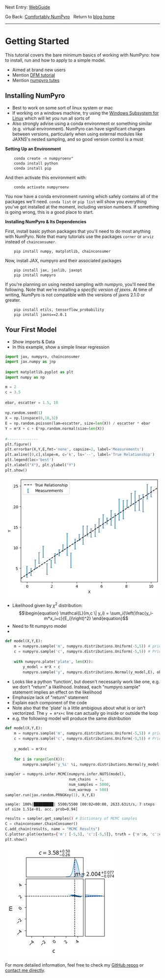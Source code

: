 Next Entry: [WebGuide](.\..\02_mcmcsamplers\page.html)  
  
  
Go Back: [Comfortably NumPyro](.\..\blog_numpyrohome.html)	&nbsp;	Return to [blog home](.\..\..\bloghome.html)  
  
---------------------------------------------------------------------------  
  
  
# Getting Started  
  
This tutorial covers the bare minimum basics of working with NumPyro: how to install, run and how to apply to a simple model.  
- Aimed at brand new users  
- Mention [DFM tutorial](https://dfm.io/posts/intro-to-numpyro/)  
- Mention [numpyro tutes](https://num.pyro.ai/en/stable/)  
  
  
## Installing NumPyro  
  
- Best to work on some sort of linux system or mac  
- If working on a windows machine, try using the [Windows Subsystem for Linux](https://learn.microsoft.com/en-us/windows/wsl/install) which will let you run all sorts of  
- Also strongly advise using a conda environment or something similar (e.g. virtual environment). NumPyro can have significant changes between versions, particularly when using external modules like JAXNS's nested sampling, and so good version control is a must  
  
  
**Setting Up an Environment**  
  
```  
    conda create -n numpyroenv"  
    conda install python  
    conda install pip  
```  
  
And then activate this environment with:  
  
```  
    conda activate numpyroenv  
```  
  
You now have a conda environment running which safely contains all of the packages we'll need. `conda list` or `pip list` will show you everything you've got installed at the moment, including version numbers. If something is going wrong, this is a good place to start.  
  
**Installing NumPyro & Its Dependencies**  
  
First, install basic python packages that you'll need to do most anything with NumPyro. Note that many tutorials use the packages `corner` or `arviz` instead of `chainconsumer`.   
  
```  
    pip install numpy, matplotlib, chainconsumer  
```  
  
Now, install JAX, numpyro and their associated packages  
  
```  
    pip install jax, jaxlib, jaxopt  
    pip install numpyro  
```  
  
If you're planning on using nested sampling with numpyro, you'll need the following. Note that we're installing a *specific version of jaxns*. At time of writing, NumPyro is not compatible with the versions of jaxns 2.1.0 or greater.  
  
```  
    pip install etils, tensorflow_probability  
    pip install jaxns==2.0.1  
```  
  
## Your First Model  
  
- Show imports & Data  
- In this example, show a simple linear regression  
  
  
```python  
import jax, numpyro, chainconsumer  
import jax.numpy as jnp  
  
import matplotlib.pyplot as plt  
import numpy as np  
```  
  
  
```python  
m = 2  
c = 3.5  
  
ebar, escatter = 1.5, 10  
  
np.random.seed(1)  
X = np.linspace(0,10,32)  
E = np.random.poisson(lam=escatter, size=len(X)) / escatter * ebar  
Y = m*X + c + E*np.random.normal(size=len(X))  
  
#--------------  
plt.figure()  
plt.errorbar(X,Y,E,fmt='none', capsize=2, label='Measurements')  
plt.axline([0,c],slope=m, c='k', ls='--', label='True Relationship')  
plt.legend(loc='best')  
plt.xlabel("X"), plt.ylabel("Y")  
plt.show()  
```  
  
  
      
![png](output_4_0.png)  
      
  
  
- Likelihood given by $\chi^2$ distribution:  
$$\begin{equation}  
    \mathcal{L}(m,c \| y_i) = \sum_i{\left(\frac{y_i-m*x_i+c}{E_i}\right)^2}  
\end{equation}$$  
- Need to fit numpyro model  
-   
  
  
```python  
def model(X,Y,E):  
    m = numpyro.sample('m', numpyro.distributions.Uniform(-5,5)) # prior on m  
    c = numpyro.sample('c', numpyro.distributions.Uniform(-5,5)) # Prior on c  
  
    with numpyro.plate('plate', len(X)):  
        y_model = m*X + c  
        numpyro.sample('y', numpyro.distributions.Normal(y_model,E), obs = Y)  
```  
  
- Looks like a python 'function', but doesn't necessarily work like one, e.g. we don't "return" a likelihood. Instead, each "numpyro.sample" statement implies an effect on the likelihood  
- Emphasize lack of "return" statement  
- Explain each component of the code  
- Note also that the 'plate' is a little ambigious about what is or isn't vectorized. The `y = m*x+c` line can actually go inside or outside the loop  
- e.g. the following model will produce the same distribution  
  
  
```python  
def model(X,Y,E):  
    m = numpyro.sample('m', numpyro.distributions.Uniform(-5,5)) # prior on m  
    c = numpyro.sample('c', numpyro.distributions.Uniform(-5,5)) # Prior on c  
  
    y_model = m*X+c  
      
    for i in range(len(X)):  
        numpyro.sample('y_%i' %i, numpyro.distributions.Normal(y_model[i], E[i]), obs=Y[i])  
```  
  
  
  
  
```python  
sampler = numpyro.infer.MCMC(numpyro.infer.NUTS(model),   
                             num_chains  = 1,   
                             num_samples = 5000,   
                             num_warmup  = 500)  
sampler.run(jax.random.PRNGKey(1), X,Y,E)  
```  
  
    sample: 100%|█████████| 5500/5500 [00:02<00:00, 2633.63it/s, 7 steps of size 1.51e-01. acc. prob=0.94]  
  
  
  
```python  
results = sampler.get_samples() # Dictionary of MCMC samples  
C = chainconsumer.ChainConsumer()  
C.add_chain(results, name = "MCMC Results")  
C.plotter.plot(extents={'m': [-5,5], 'c':[-5,5]}, truth = {'m':m, 'c':c})  
plt.show()  
```  
  
  
      
![png](output_11_0.png)  
      
  
  
For more detailed information, feel free to check my [GitHub repos](https://github.com/HughMcDougall/) or [contact me directly](hughmcdougallemail@gmail.com).  
  
